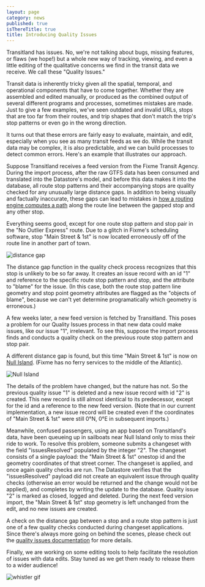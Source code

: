 ```yaml
---
layout: page
category: news
published: true
isThereTitle: true
title: Introducing Quality Issues
---
```


Transitland has issues. No, we're not talking about bugs, missing features, or flaws (we hope!) but a whole new way of tracking, viewing, and even a little editing of the qualitative concerns we find in the transit data we receive. We call these "Quality Issues."

Transit data is inherently tricky given all the spatial, temporal, and operational components that have to come together. Whether they are assembled and edited manually, or produced as the combined output of several different programs and processes,  sometimes mistakes are made. Just to give a few examples, we've seen outdated and invalid URLs, stops that are too far from their routes, and trip shapes that don't match the trip's stop patterns or even go in the wrong direction. 

<!-- more -->

It turns out that these errors are fairly easy to evaluate, maintain, and edit, especially when you see as many transit feeds as we do. While the transit data may be complex, it is also predictable, and we can build processes to detect common errors.
Here's an example that illustrates our approach.

Suppose Transitland receives a feed version from the Fixme Transit Agency. During the import process, after the raw GTFS data has been consumed and translated into the Datastore's model, and before this data makes it into the database, all route stop patterns and their accompanying stops are quality checked for any unusually large distance gaps. In addition to being visually and factually inaccurate, these gaps can lead to mistakes in [how a routing engine computes a path](/news/2016/04/15/transitland-route-geometries.html) along the route line between the gapped stop and any other stop. 

Everything seems good, except for one route stop pattern and stop pair in the "No Outlier Express" route. Due to a glitch in Fixme's scheduling software, stop "Main Street & 1st" is now located erroneously off of the route line in another part of town.

![distance gap](/images/introducing-quality-issues/distance_gap.jpg)

The distance gap function in the quality check process recognizes that this stop is unlikely to be so far away. It creates an issue record with an id "1" and reference to the specific route stop pattern and stop, and the attribute to "blame" for the issue. (In this case, both the route stop pattern line geometry and stop point geometry attributes are flagged as the "objects of blame", because we can't yet determine programatically which geometry is erroneous.) 

A few weeks later, a new feed version is fetched by Transitland. This poses a problem for our Quality Issues process in that new data could make issues, like our issue "1", irrelevant. To see this, suppose the import process finds and conducts a quality check on the previous route stop pattern and stop pair. 

A different distance gap is found, but this time "Main Street & 1st" is now on [Null Island](https://blogs.loc.gov/maps/2016/04/the-geographical-oddity-of-null-island/). (Fixme has no ferry services to the middle of the Atlantic). 

![Null Island](/images/introducing-quality-issues/null_island_gap.jpg)

The details of the problem have changed, but the nature has not. So the previous quality issue "1" is deleted and a new issue record with id "2" is created. This new record is still almost identical to its predecessor, except for the id and a reference to the new feed version. (Note that in our current implementation, a new issue record will be created even if the coordinates of "Main Street & 1st" were still 0°N, 0°E in subsequent imports.)   

Meanwhile, confused passengers, using an app based on Transitland's data, have been queueing up in sailboats near Null Island only to miss their ride to work. To resolve this problem, someone submits a changeset with the field "issuesResolved" populated by the integer "2". The changeset consists of a single payload: the "Main Street & 1st" onestop id and the geometry coordinates of that street corner. The changeset is applied, and once again quality checks are run. The Datastore verifies that the "issuesResolved" payload did not create an equivalent issue through quality checks (otherwise an error would be returned and the change would not be applied), and completes by writing the update to the database. Quality issue "2" is marked as closed, logged and deleted. During the next feed version import, the "Main Street & 1st" stop geometry is left unchanged from the edit, and no new issues are created.    

A check on the distance gap between a stop and a route stop pattern is just one of a few quality checks conducted during changeset applications. Since there's always more going on behind the scenes, please check out the [quality issues documentation](/documentation/datastore/quality_issues.html) for more details. 

Finally, we are working on some editing tools to help facilitate the resolution of issues with data edits. Stay tuned as we get them ready to release them to a wider audience!

![whistler gif](/images/introducing-quality-issues/quality-editor.gif)
